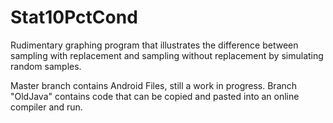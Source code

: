# Stat10PctCond
Rudimentary graphing program that illustrates the difference between sampling with replacement and sampling without replacement by simulating random samples.

Master branch contains Android Files, still a work in progress. Branch "OldJava" contains code that can be copied and pasted into an online compiler and run.
